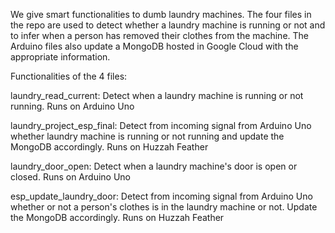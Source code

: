 We give smart functionalities to dumb laundry machines. The four files in the repo are used to detect whether a laundry machine is running or not and to infer when a person has removed their clothes from the machine. The Arduino files also update a MongoDB hosted in Google Cloud with the appropriate information.

Functionalities of the 4 files:

laundry_read_current: Detect when a laundry machine is running or not running. Runs on Arduino Uno

laundry_project_esp_final: Detect from incoming signal from Arduino Uno whether laundry machine is running or not running and update the MongoDB accordingly. Runs on Huzzah Feather

laundry_door_open: Detect when a laundry machine's door is open or closed. Runs on Arduino Uno

esp_update_laundry_door: Detect from incoming signal from Arduino Uno whether or not a person's clothes is in the laundry machine or not. Update the MongoDB accordingly. Runs on Huzzah Feather
